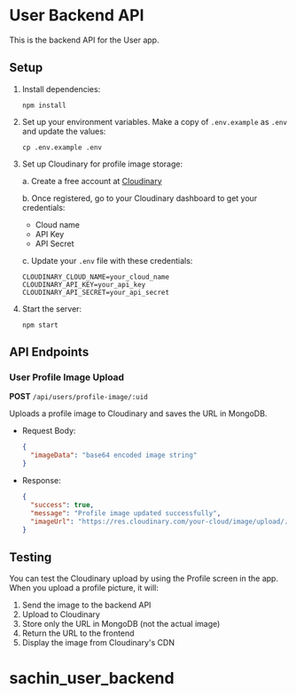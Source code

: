 # User Backend API

This is the backend API for the User app.

## Setup

1. Install dependencies:

   ```
   npm install
   ```

2. Set up your environment variables. Make a copy of `.env.example` as `.env` and update the values:

   ```
   cp .env.example .env
   ```

3. Set up Cloudinary for profile image storage:

   a. Create a free account at [Cloudinary](https://cloudinary.com/users/register/free)

   b. Once registered, go to your Cloudinary dashboard to get your credentials:

   - Cloud name
   - API Key
   - API Secret

   c. Update your `.env` file with these credentials:

   ```
   CLOUDINARY_CLOUD_NAME=your_cloud_name
   CLOUDINARY_API_KEY=your_api_key
   CLOUDINARY_API_SECRET=your_api_secret
   ```

4. Start the server:
   ```
   npm start
   ```

## API Endpoints

### User Profile Image Upload

**POST** `/api/users/profile-image/:uid`

Uploads a profile image to Cloudinary and saves the URL in MongoDB.

- Request Body:

  ```json
  {
    "imageData": "base64 encoded image string"
  }
  ```

- Response:
  ```json
  {
    "success": true,
    "message": "Profile image updated successfully",
    "imageUrl": "https://res.cloudinary.com/your-cloud/image/upload/..."
  }
  ```

## Testing

You can test the Cloudinary upload by using the Profile screen in the app. When you upload a profile picture, it will:

1. Send the image to the backend API
2. Upload to Cloudinary
3. Store only the URL in MongoDB (not the actual image)
4. Return the URL to the frontend
5. Display the image from Cloudinary's CDN
# sachin_user_backend
